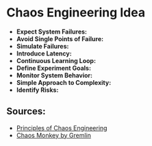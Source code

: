# Chaos Engineering Idea

- **Expect System Failures:**
- **Avoid Single Points of Failure:**
- **Simulate Failures:**
- **Introduce Latency:**
- **Continuous Learning Loop:**
- **Define Experiment Goals:**
- **Monitor System Behavior:**
- **Simple Approach to Complexity:**
- **Identify Risks:**

## Sources:
- [Principles of Chaos Engineering](https://principlesofchaos.org)
- [Chaos Monkey by Gremlin](https://www.gremlin.com/chaos-monkey)
